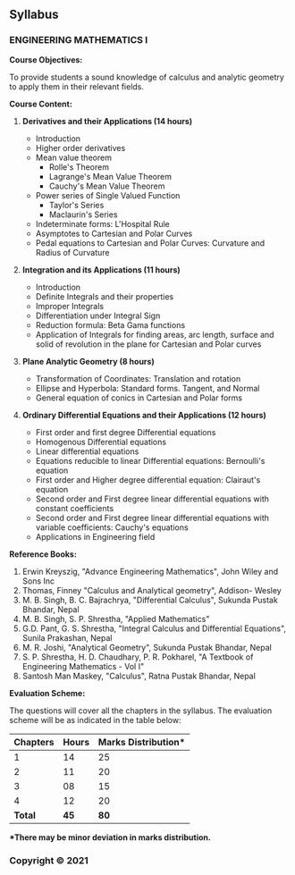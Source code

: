 ## Syllabus

### **ENGINEERING MATHEMATICS I**

**Course Objectives:**

To provide students a sound knowledge of calculus and analytic geometry to apply them in their relevant fields.

**Course Content:**

1. **Derivatives and their Applications (14 hours)**
    * Introduction
    * Higher order derivatives
    * Mean value theorem
        * Rolle's Theorem
        * Lagrange's Mean Value Theorem
        * Cauchy's Mean Value Theorem
    * Power series of Single Valued Function
        * Taylor's Series
        * Maclaurin's Series 
    * Indeterminate forms: L'Hospital Rule
    * Asymptotes to Cartesian and Polar Curves
    * Pedal equations to Cartesian and Polar Curves: Curvature and Radius of Curvature

2. **Integration and its Applications (11 hours)**
    * Introduction
    * Definite Integrals and their properties
    * Improper Integrals
    * Differentiation under Integral Sign
    * Reduction formula: Beta Gama functions
    * Application of Integrals for finding areas, arc length, surface and solid of revolution in the plane for Cartesian and Polar curves

3. **Plane Analytic Geometry (8 hours)**
    * Transformation of Coordinates: Translation and rotation
    * Ellipse and Hyperbola: Standard forms. Tangent, and Normal
    * General equation of conics in Cartesian and Polar forms

4. **Ordinary Differential Equations and their Applications (12 hours)**
    * First order and first degree Differential equations
    * Homogenous Differential equations
    * Linear differential equations
    * Equations reducible to linear Differential equations: Bernoulli's equation 
    * First order and Higher degree differential equation: Clairaut's equation
    * Second order and First degree linear differential equations with constant coefficients
    * Second order and First degree linear differential equations with variable coefficients: Cauchy's equations
    * Applications in Engineering field

**Reference Books:**

1. Erwin Kreyszig, "Advance Engineering Mathematics", John Wiley and Sons Inc
2. Thomas, Finney "Calculus and Analytical geometry", Addison- Wesley
3. M. B. Singh, B. C. Bajrachrya, "Differential Calculus", Sukunda Pustak Bhandar, Nepal
4. M. B. Singh, S. P. Shrestha, "Applied Mathematics"
5. G.D. Pant, G. S. Shrestha, "Integral Calculus and Differential Equations", Sunila Prakashan, Nepal
6. M. R. Joshi, "Analytical Geometry", Sukunda Pustak Bhandar, Nepal
7. S. P. Shrestha, H. D. Chaudhary, P. R. Pokharel, "A Textbook of Engineering Mathematics - Vol I"
8. Santosh Man Maskey, "Calculus", Ratna Pustak Bhandar, Nepal

**Evaluation Scheme:**

The questions will cover all the chapters in the syllabus. The evaluation scheme will be as indicated in the table below:

| Chapters | Hours | Marks Distribution* |
|---|---|---|
| 1 | 14 | 25 |
| 2 | 11 | 20 |
| 3 | 08 | 15 |
| 4 | 12 | 20 |
| **Total** | **45** | **80** |

**\*There may be minor deviation in marks distribution.**

### **Copyright © 2021** 
